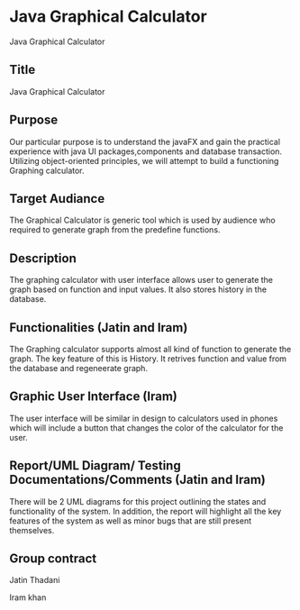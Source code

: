 # Java Graphical Calculator
Java Graphical Calculator 

## Title
Java Graphical Calculator 

## Purpose
Our particular purpose is to understand the javaFX and gain the practical experience with java UI packages,components and database transaction. Utilizing object-oriented principles, we will attempt to build a functioning Graphing calculator.

## Target Audiance
The Graphical Calculator is generic tool which is used by audience who required to generate graph from the predefine functions.

## Description
The graphing calculator with user interface allows user to generate the graph based on function and input values. It also stores history in the database.
 
## Functionalities (Jatin and Iram)
The Graphing calculator supports almost all kind of function to generate the graph. The key feature of this is History. It retrives function and value from the database and regeneerate graph.

## Graphic User Interface (Iram)
The user interface will be similar in design to calculators used in phones which will include a button that changes the color of the calculator for the user.

## Report/UML Diagram/ Testing Documentations/Comments (Jatin and Iram)
There will be 2 UML diagrams for this project outlining the states and functionality of the system. In addition, the report will highlight all the key features of the system as well as minor bugs that are still present themselves.

## Group contract
Jatin Thadani 

Iram khan

